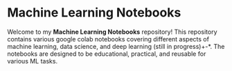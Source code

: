 # Machine Learning Notebooks

Welcome to my **Machine Learning Notebooks** repository! This repository contains various google colab notebooks covering different aspects of machine learning, data science, and deep learning (still in progress)+-*. The notebooks are designed to be educational, practical, and reusable for various ML tasks.
